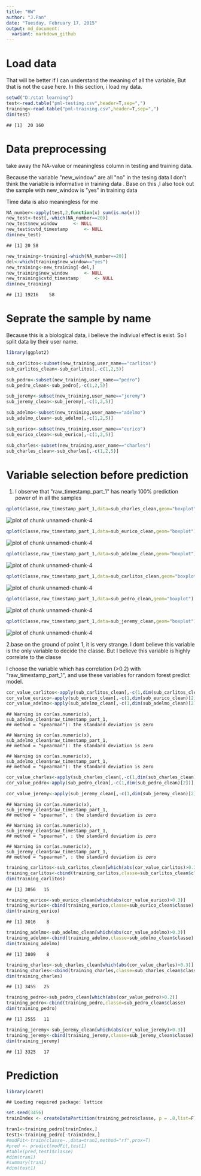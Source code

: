 ```yaml
---
title: "HW"
author: "J.Pan"
date: "Tuesday, February 17, 2015"
output: md_document:
  variant: markdown_github
---
```


Load data
=======================================================================
That will be better if I can understand the meaning of all the variable, But that is not the case here. In this section, i load my data.


```r
setwd("D:/stat learning")
test<-read.table("pml-testing.csv",header=T,sep=",")
training<-read.table("pml-training.csv",header=T,sep=",")
dim(test)
```

```
## [1]  20 160
```

Data preprocessing
============================================
take away the NA-value or meaningless column in testing and training data.

Because the variable "new_window" are all "no" in the tesing data
I don't think the variable is informative in training data .
Base on this ,I also took out the sample with new_window is "yes" in training data

Time data is also meaningless for me


```r
NA_number<-apply(test,2,function(x) sum(is.na(x)))
new_test<-test[,-which(NA_number==20)]
new_test$new_window      <- NULL
new_test$cvtd_timestamp      <- NULL
dim(new_test)
```

```
## [1] 20 58
```

```r
new_training<-training[-which(NA_number==20)]
del<-which(training$new_window=="yes")
new_training<-new_training[-del,]
new_training$new_window      <- NULL
new_training$cvtd_timestamp      <- NULL
dim(new_training)
```

```
## [1] 19216    58
```

Seprate the sample by name
===========================================================================
Because this is a biological data, i believe the indiviual effect is exist.
So I split data by their user name.


```r
library(ggplot2)

sub_carlitos<-subset(new_training,user_name=="carlitos")
sub_carlitos_clean<-sub_carlitos[,-c(1,2,5)]

sub_pedro<-subset(new_training,user_name=="pedro")
sub_pedro_clean<-sub_pedro[,-c(1,2,5)]

sub_jeremy<-subset(new_training,user_name=="jeremy")
sub_jeremy_clean<-sub_jeremy[,-c(1,2,5)]

sub_adelmo<-subset(new_training,user_name=="adelmo")
sub_adelmo_clean<-sub_adelmo[,-c(1,2,5)]

sub_eurico<-subset(new_training,user_name=="eurico")
sub_eurico_clean<-sub_eurico[,-c(1,2,5)]

sub_charles<-subset(new_training,user_name=="charles")
sub_charles_clean<-sub_charles[,-c(1,2,5)]
```

Variable selection before prediction
================================================

1. I observe that "raw_timestamp_part_1" has nearly 100% prediction power of  in all the samples


```r
qplot(classe,raw_timestamp_part_1,data=sub_charles_clean,geom="boxplot")
```

![plot of chunk unnamed-chunk-4](figure/unnamed-chunk-4-1.png) 

```r
qplot(classe,raw_timestamp_part_1,data=sub_eurico_clean,geom="boxplot")
```

![plot of chunk unnamed-chunk-4](figure/unnamed-chunk-4-2.png) 

```r
qplot(classe,raw_timestamp_part_1,data=sub_adelmo_clean,geom="boxplot")
```

![plot of chunk unnamed-chunk-4](figure/unnamed-chunk-4-3.png) 

```r
qplot(classe,raw_timestamp_part_1,data=sub_carlitos_clean,geom="boxplot")
```

![plot of chunk unnamed-chunk-4](figure/unnamed-chunk-4-4.png) 

```r
qplot(classe,raw_timestamp_part_1,data=sub_pedro_clean,geom="boxplot")
```

![plot of chunk unnamed-chunk-4](figure/unnamed-chunk-4-5.png) 

```r
qplot(classe,raw_timestamp_part_1,data=sub_jeremy_clean,geom="boxplot")
```

![plot of chunk unnamed-chunk-4](figure/unnamed-chunk-4-6.png) 


2.base on the ground of point 1, it is very strange. I dont believe this variable is the only variable to decide the classe. But I believe this variable is highly correlate to the classe

I choose the variable which has correlation (>0.2) with "raw_timestamp_part_1", and use these variables for random forest predict model.

```r
cor_value_carlitos<-apply(sub_carlitos_clean[,-c(1,dim(sub_carlitos_clean)[2])],2,function(x) cor(as.numeric(x), sub_carlitos_clean$raw_timestamp_part_1,method="spearman"))
cor_value_eurico<-apply(sub_eurico_clean[,-c(1,dim(sub_eurico_clean)[2])],2,function(x) cor(as.numeric(x), sub_eurico_clean$raw_timestamp_part_1,method="spearman"))
cor_value_adelmo<-apply(sub_adelmo_clean[,-c(1,dim(sub_adelmo_clean)[2])],2,function(x) cor(as.numeric(x), sub_adelmo_clean$raw_timestamp_part_1,method="spearman"))
```

```
## Warning in cor(as.numeric(x), sub_adelmo_clean$raw_timestamp_part_1,
## method = "spearman"): the standard deviation is zero
```

```
## Warning in cor(as.numeric(x), sub_adelmo_clean$raw_timestamp_part_1,
## method = "spearman"): the standard deviation is zero
```

```
## Warning in cor(as.numeric(x), sub_adelmo_clean$raw_timestamp_part_1,
## method = "spearman"): the standard deviation is zero
```

```r
cor_value_charles<-apply(sub_charles_clean[,-c(1,dim(sub_charles_clean)[2])],2,function(x) cor(as.numeric(x), sub_charles_clean$raw_timestamp_part_1,method="spearman"))
cor_value_pedro<-apply(sub_pedro_clean[,-c(1,dim(sub_pedro_clean)[2])],2,function(x) cor(as.numeric(x), sub_pedro_clean$raw_timestamp_part_1,method="spearman"))

cor_value_jeremy<-apply(sub_jeremy_clean[,-c(1,dim(sub_jeremy_clean)[2])],2,function(x) cor(as.numeric(x), sub_jeremy_clean$raw_timestamp_part_1,method="spearman",use="complete.obs"))
```

```
## Warning in cor(as.numeric(x), sub_jeremy_clean$raw_timestamp_part_1,
## method = "spearman", : the standard deviation is zero
```

```
## Warning in cor(as.numeric(x), sub_jeremy_clean$raw_timestamp_part_1,
## method = "spearman", : the standard deviation is zero
```

```
## Warning in cor(as.numeric(x), sub_jeremy_clean$raw_timestamp_part_1,
## method = "spearman", : the standard deviation is zero
```

```r
training_carlitos<-sub_carlitos_clean[which(abs(cor_value_carlitos)>0.3)]
training_carlitos<-cbind(training_carlitos,classe=sub_carlitos_clean$classe)
dim(training_carlitos)
```

```
## [1] 3056   15
```

```r
training_eurico<-sub_eurico_clean[which(abs(cor_value_eurico)>0.3)]
training_eurico<-cbind(training_eurico,classe=sub_eurico_clean$classe)
dim(training_eurico)
```

```
## [1] 3016    8
```

```r
training_adelmo<-sub_adelmo_clean[which(abs(cor_value_adelmo)>0.3)]
training_adelmo<-cbind(training_adelmo,classe=sub_adelmo_clean$classe)
dim(training_adelmo)
```

```
## [1] 3809    8
```

```r
training_charles<-sub_charles_clean[which(abs(cor_value_charles)>0.3)]
training_charles<-cbind(training_charles,classe=sub_charles_clean$classe)
dim(training_charles)
```

```
## [1] 3455   25
```

```r
training_pedro<-sub_pedro_clean[which(abs(cor_value_pedro)>0.2)]
training_pedro<-cbind(training_pedro,classe=sub_pedro_clean$classe)
dim(training_pedro)
```

```
## [1] 2555   11
```

```r
training_jeremy<-sub_jeremy_clean[which(abs(cor_value_jeremy)>0.3)]
training_jeremy<-cbind(training_jeremy,classe=sub_jeremy_clean$classe)
dim(training_jeremy)
```

```
## [1] 3325   17
```

Prediction
========================================


```r
library(caret)
```

```
## Loading required package: lattice
```

```r
set.seed(3456)
trainIndex <- createDataPartition(training_pedro$classe, p = .8,list=F)

tran1<-training_pedro[trainIndex,]
test1<-training_pedro[-trainIndex,]
#modFit<-train(classe~.,data=tran1,method="rf",prox=T)
#pred <- predict(modFit,test1)
#table(pred,test1$classe)
#dim(tran1)
#summary(tran1)
#dim(test1)
```
